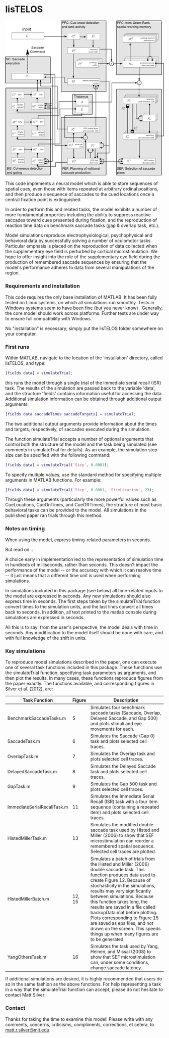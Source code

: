lisTELOS
========
                         
![lisTELOS model](/doc/lisTELOS.jpg)
                                                                                
This code implements a neural model which is able to store sequences of spatial cues, even those with items repeated at arbitrary ordinal positions, and then produce a sequence of saccades to the cued locations once a central fixation point is extinguished.
                               
In order to perform this and related tasks, the model exhibits a number of more fundamental properties including the ability to suppress reactive saccades toward cues presented during fixation, and the reproduction of reaction time data on benchmark saccade tasks (gap & overlap task, etc.).
                                            
Model simulations reproduce electrophysiological, psychophysical and behavioral data by successfully solving a number of oculomotor tasks. Particular emphasis is placed on the reproduction of data collected when the supplementary eye field is perturbed by cortical microstimulation. We hope to offer insight into the role of the supplementary eye field during the production of remembered saccade sequences by ensuring that the model's performance adheres to data from several manipulations of the region.                                                               
             
### Requirements and installation

This code requires the only base installation of MATLAB. It has been fully tested on Linux systems, on which all simulations run smoothly. Tests in Windows systems seem to have been fine (but you never know) . Generally, the core model should work across platforms.  Further tests are under way to ensure full compatibility with Windows.

No "installation" is necessary; simply put the lisTELOS folder somewhere on your computer.  

### First runs

Within MATLAB, navigate to the location of the 'installation' directory, called lisTELOS, and type:

```matlab
[fields data] = simulateTrial;
```

this runs the model through a single trial of the immediate serial recall (ISR) task.  The results of the simulation are passed back to the variable 'data', and the structure 'fields' contains information useful for accessing the data.  Additional simulation information can be obtained through additional output arguments:

```matlab
[fields data saccadeTimes saccadeTargets] = simulateTrial;
```

The two additional output arguments provide information about the times and targets, respectively, of saccades executed during the simulation.

The function simulateTrial accepts a number of optional arguments that control both the structure of the model and the task being simulated (see comments in simulateTrial for details).  As an example, the simulation step size can be specified with the following command:

```matlab
[fields data] = simulateTrial('Step', 0.0001);
```

To specify multiple values, use the standard method for specifying multiple arguments in MATLAB functions.  For example:

```matlab
[fields data] = simulateTrial('Step', 0.0001, 'StimLocation', 23); 
```

Through these arguments (particularly the more powerful values such as CueLocations, CueOnTimes, and CueOffTimes), the structure of most basic behavioral tasks can be provided to the model.  All simulations in the published paper ran trials through this method.

### Notes on timing

When using the model, express timing-related parameters in seconds. 

But read on...  

A choice early in implementation led to the representation of simulation time in hundreds of milliseconds, rather than seconds. This doesn't impact the performance of the model -- or the accuracy with which it can resolve time -- it just means that a different time unit is used when performing simulations.

In simulations included in this package (see below) all time-related inputs to the model are expressed in seconds. Any new simulations should also express time in seconds. The first steps taken by the simulateTrial function convert times to the simulation units, and the last lines convert all times back to seconds. In addition, all text printed to the matlab console during simulations are expressed in seconds. 

All this is to say: from the user's perspective, the model deals with time in seconds. Any modification to the model itself should be done with care, and with full knowledge of the shift in units.  

### Key simulations

To reproduce model simulations described in the paper, one can execute one of several task functions included in this package.  These functions use the simulateTrial function, specifying task parameters as arguments, and then plot the results.  In many cases, these functions reproduce figures from the paper exactly.  The functions available, and corresponding figures in Silver et al. (2012), are:


| Task Function                 | Figure    |  Description                       |
| ----------------------------- | ----------- | ---------------------------------- |
| BenchmarkSaccadeTasks.m      | 5    | Simulates four benchmark saccade tasks (Saccade, Overlap, Delayed Saccade, and Gap 500) and plots stimuli and eye movements for each. |
| SaccadeTask.m                 | 6    | Simulates the Saccade (Gap 0) task and plots selected cell traces. |
| OverlapTask.m                 | 7    | Simulates the Overlap task and plots selected cell traces. |
| DelayedSaccadeTask.m          | 8    | Simulates the Delayed Saccade task and plots selected cell traces. |
| GapTask.m                     | 9    | Simulates the Gap 500 task and plots selected cell traces. |
| ImmediateSerialRecallTask.m   | 11   | Simulates the Immediate Serial Recall (ISR) task with a four item sequence (containing a repeated item) and plots selected cell traces. |
| HistedMillerTask.m            | 13   | Simulates the modified double saccade task used by Histed and Miller (2006) to show that SEF microstimulation can reorder a remembered spatial sequence. Selected cell traces are plotted. |
|HistedMillerBatch.m            | 12, 15 | Simulates a batch of trials from the Histed and Miller (2006) double saccade task. This function produces data used to create Figure 12. Because of stochasticity in the simulations, results may vary significantly between simulations. Because this function takes long, the results are saved in a file called backupData.mat before plotting. Plots corresponding to Figure 15 are saved as eps files, and not drawn on the screen. This speeds things up when many figures are to be generated. |
| YangOthersTask.m              | 16   | Simulates the task used by Yang, Heinen, and Missal (2008) to show that SEF microstimulation can, under some conditions, change saccade latency. |


If additional simulations are desired, it is highly recommended that users do so in the same fashion as the above functions.  For help representing a task in a way that the simulateTrial function can accept, please do not hesitate to contact Matt Silver:


### Contact
                                                                           
Thanks for taking the time to examine this model!  Please write with any comments, concerns, criticisms, compliments, corrections, et cetera, to matt.r.silver@mit.edu
                                                                            
